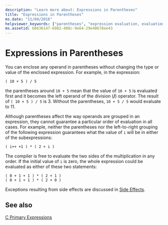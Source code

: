 ```yaml
---
description: "Learn more about: Expressions in Parentheses"
title: "Expressions in Parentheses"
ms.date: "11/04/2016"
helpviewer_keywords: ["parentheses", "expression evaluation, evaluation order", "expressions [C++], evaluating", "parentheses, expressions"]
ms.assetid: b8636147-6982-408c-9e64-29e40678ee43
---
```

# Expressions in Parentheses

You can enclose any operand in parentheses without changing the type or value of the enclosed expression. For example, in the expression:

```
( 10 + 5 ) / 5
```

the parentheses around `10 + 5` mean that the value of `10 + 5` is evaluated first and it becomes the left operand of the division (**/**) operator. The result of `( 10 + 5 ) / 5` is 3. Without the parentheses, `10 + 5 / 5` would evaluate to 11.

Although parentheses affect the way operands are grouped in an expression, they cannot guarantee a particular order of evaluation in all cases. For example, neither the parentheses nor the left-to-right grouping of the following expression guarantees what the value of `i` will be in either of the subexpressions:

```
( i++ +1 ) * ( 2 + i )
```

The compiler is free to evaluate the two sides of the multiplication in any order. If the initial value of `i` is zero, the whole expression could be evaluated as either of these two statements:

```
( 0 + 1 + 1 ) * ( 2 + 1 )
( 0 + 1 + 1 ) * ( 2 + 0 )
```

Exceptions resulting from side effects are discussed in [Side Effects](../c-language/side-effects.md).

## See also

[C Primary Expressions](../c-language/c-primary-expressions.md)
